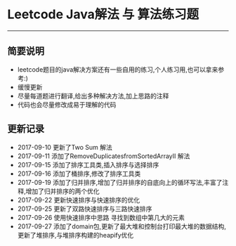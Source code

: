 # Leetcode Java解法 与 算法练习题
----
## 简要说明 
- leetcode题目的java解决方案还有一些自用的练习,个人练习用,也可以拿来参考:)
- 缓慢更新
- 尽量每道题进行翻译,给出多种解决方法,加上思路的注释
- 代码也会尽量修改成易于理解的代码
## 更新记录
- 2017-09-10 更新了Two Sum 解法
- 2017-09-11 添加了RemoveDuplicatesfromSortedArrayII 解法
- 2017-09-15 添加了排序工具类,插入排序与选择排序
- 2017-09-16 添加了桶排序,修改了排序工具类
- 2017-09-19 添加了归并排序,增加了归并排序的自底向上的循环写法,丰富了注释,增加了归并排序的两个优化
- 2017-09-22 更新快速排序与快速排序的优化
- 2017-09-25 更新了双路快速排序与三路快速排序
- 2017-09-26 使用快速排序中思路 寻找到数组中第几大的元素
- 2017-09-27 添加了domain包,更新了最大堆和控制台打印最大堆的数据结构,更新了堆排序,与堆排序构建的heapify优化